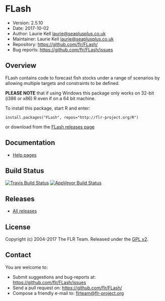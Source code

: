 
# FLash
- Version: 2.5.10
- Date: 2017-10-02
- Author: Laurie Kell <laurie@seaplusplus.co.uk>
- Maintainer: Laurie Kell <laurie@seaplusplus.co.uk>
- Repository: <https://github.com/flr/FLash/>
- Bug reports: <https://github.com/flr/FLash/issues>

## Overview
FLash contains code to forecast fish stocks under a range of scenarios by allowing multiple targets and constraints to be defined.

**PLEASE NOTE** that if using Windows this package only works on 32-bit (i386 or x86) R even if on a 64 bit machine.

To install this package, start R and enter:

	install.packages("FLash", repos="http://flr-project.org/R")

or download from the [FLash releases page](https://github.com/flr/FLash/releases/latest)

## Documentation
- [Help pages](http://flr-project.org/FLash)

## Build Status
[![Travis Build Status](https://travis-ci.org/flr/FLash.svg?branch=master)](https://travis-ci.org/flr/FLash)
[![AppVeyor Build Status](https://ci.appveyor.com/api/projects/status/github/flr/FLash?branch=master&svg=true)](https://ci.appveyor.com/project/flr/FLash)

## Releases
- [All releases](https://github.com/flr/FLash/releases/)

## License
Copyright (c) 2004-2017 The FLR Team. Released under the [GPL v2](http://www.gnu.org/licenses/gpl-2.0.html).

## Contact
You are welcome to:

- Submit suggestions and bug-reports at: <https://github.com/flr/FLash/issues>
- Send a pull request on: <https://github.com/flr/FLash/>
- Compose a friendly e-mail to: <flrteam@flr-project.org>
